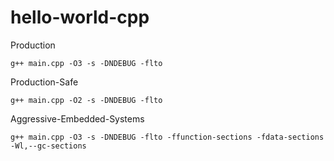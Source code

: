 # hello-world-cpp

Production

```
g++ main.cpp -O3 -s -DNDEBUG -flto
```

Production-Safe

```
g++ main.cpp -O2 -s -DNDEBUG -flto
```

Aggressive-Embedded-Systems

```
g++ main.cpp -O3 -s -DNDEBUG -flto -ffunction-sections -fdata-sections -Wl,--gc-sections
```
